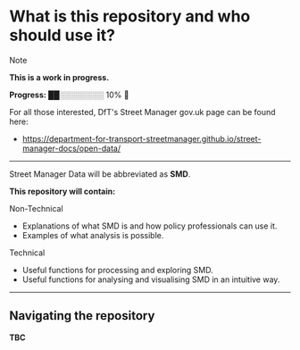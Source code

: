 # What is this repository and who should use it?

> [!Note]
> **This is a work in progress.**
> 
> **Progress:** ██░░░░░░░░ 10% :construction_worker:

For all those interested, DfT's Street Manager gov.uk page can be found here: 
- https://department-for-transport-streetmanager.github.io/street-manager-docs/open-data/

-----------------------------------------------------
Street Manager Data will be abbreviated as **SMD**. 

**This repository will contain:**

Non-Technical
- Explanations of what SMD is and how policy professionals can use it. 
- Examples of what analysis is possible.

Technical
- Useful functions for processing and exploring SMD.
- Useful functions for analysing and visualising SMD in an intuitive way.
-----------------------------------------------------

## Navigating the repository

**TBC**